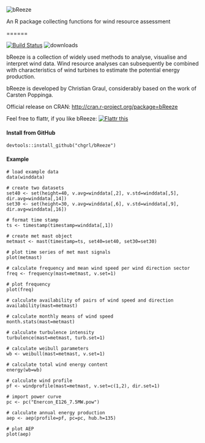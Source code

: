 <img src="bReeze_logo.png" alt="bReeze" />

An R package collecting functions for wind resource assessment

======

[![Build Status](https://api.travis-ci.org/chgrl/bReeze.png)](https://travis-ci.org/chgrl/bReeze)
![downloads](http://cranlogs.r-pkg.org/badges/grand-total/bReeze)

bReeze is a collection of widely used methods to analyse, visualise and interpret wind data. Wind resource analyses can subsequently be combined with characteristics of wind turbines to estimate the potential energy production.

bReeze is developed by Christian Graul, considerably based on the work of Carsten Poppinga.

Official release on CRAN: http://cran.r-project.org/package=bReeze

Feel free to flattr, if you like bReeze: <a href="https://flattr.com/submit/auto?user_id=chgrl&amp;url=https%3A%2F%2Fgithub.com/chgrl/bReeze" target="_blank"><img src="http://api.flattr.com/button/flattr-badge-large.png" alt="Flattr this" title="Flattr this" border="0" /></a>

#### Install from GitHub
```
devtools::install_github("chgrl/bReeze")
```

#### Example
```
# load example data
data(winddata)

# create two datasets
set40 <- set(height=40, v.avg=winddata[,2], v.std=winddata[,5], dir.avg=winddata[,14])
set30 <- set(height=30, v.avg=winddata[,6], v.std=winddata[,9], dir.avg=winddata[,16])

# format time stamp
ts <- timestamp(timestamp=winddata[,1])

# create met mast object
metmast <- mast(timestamp=ts, set40=set40, set30=set30)

# plot time series of met mast signals
plot(metmast)

# calculate frequency and mean wind speed per wind direction sector
freq <- frequency(mast=metmast, v.set=1)

# plot frequency
plot(freq)

# calculate availability of pairs of wind speed and direction
availability(mast=metmast)

# calculate monthly means of wind speed
month.stats(mast=metmast)

# calculate turbulence intensity
turbulence(mast=metmast, turb.set=1)

# calculate weibull parameters
wb <- weibull(mast=metmast, v.set=1)

# calculate total wind energy content
energy(wb=wb)

# calculate wind profile
pf <- windprofile(mast=metmast, v.set=c(1,2), dir.set=1)

# import power curve
pc <- pc("Enercon_E126_7.5MW.pow")

# calculate annual energy production
aep <- aep(profile=pf, pc=pc, hub.h=135)

# plot AEP
plot(aep)
```
